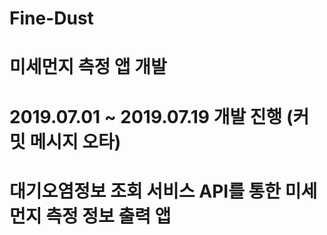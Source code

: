 # Fine-Dust
# 미세먼지 측정 앱 개발

# 2019.07.01 ~ 2019.07.19 개발 진행 (커밋 메시지 오타)
# 대기오염정보 조회 서비스 API를 통한 미세먼지 측정 정보 출력 앱
